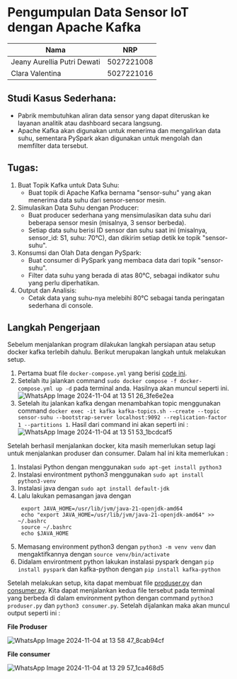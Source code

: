 # Pengumpulan Data Sensor IoT dengan Apache Kafka
| Nama | NRP |
| ------ | ------ |
| Jeany Aurellia Putri Dewati | 5027221008 |
| Clara Valentina | 5027221016 |

## Studi Kasus Sederhana:
  - Pabrik membutuhkan aliran data sensor yang dapat diteruskan ke layanan analitik atau dashboard secara langsung.
  - Apache Kafka akan digunakan untuk menerima dan mengalirkan data suhu, sementara PySpark akan digunakan untuk mengolah dan memfilter data tersebut.

## Tugas:
1. Buat Topik Kafka untuk Data Suhu:
    - Buat topik di Apache Kafka bernama "sensor-suhu" yang akan menerima data suhu dari sensor-sensor mesin.
2. Simulasikan Data Suhu dengan Producer:
    - Buat producer sederhana yang mensimulasikan data suhu dari beberapa sensor mesin (misalnya, 3 sensor berbeda).
    - Setiap data suhu berisi ID sensor dan suhu saat ini (misalnya, sensor_id: S1, suhu: 70°C), dan dikirim setiap detik ke topik "sensor-suhu".
3. Konsumsi dan Olah Data dengan PySpark:
    - Buat consumer di PySpark yang membaca data dari topik "sensor-suhu".
    - Filter data suhu yang berada di atas 80°C, sebagai indikator suhu yang perlu diperhatikan.
4. Output dan Analisis:
    - Cetak data yang  suhu-nya melebihi 80°C sebagai tanda peringatan sederhana di console.
  
## Langkah Pengerjaan
Sebelum menjalankan program dilakukan langkah persiapan atau setup docker kafka terlebih dahulu. Berikut merupakan langkah untuk melakukan setup.
1. Pertama buat file `docker-compose.yml` yang berisi [code ini](https://github.com/clara-4/bigdata-PysparkKafka/blob/master/docker-compose.yml).
2. Setelah itu jalankan command `sudo docker compose -f docker-compose.yml up -d` pada terminal anda. Hasilnya akan muncul seperti ini.
![WhatsApp Image 2024-11-04 at 13 51 26_3fe6e2ea](https://github.com/user-attachments/assets/0fdcb49f-2503-4d0d-9b6b-d2b7f088b516)
4. Setelah itu jalankan kafka dengan menambahkan topic menggunakan command ```docker exec -it kafka kafka-topics.sh --create --topic sensor-suhu --bootstrap-server localhost:9092 --replication-factor 1 --partitions 1```. Hasil dari command ini akan seperti ini :
![WhatsApp Image 2024-11-04 at 13 51 53_1bcdcaf5](https://github.com/user-attachments/assets/c4449841-6ab6-4d54-83ec-a22e841010b9)

Setelah berhasil menjalankan docker, kita masih memerlukan setup lagi untuk menjalankan produser dan consumer. Dalam hal ini kita memerlukan :
1. Instalasi Python dengan menggunakan `sudo apt-get install python3`
2. Instalasi environtment python3 menggunakan `sudo apt install python3-venv`
3. Instalasi java dengan `sudo apt install default-jdk`
4. Lalu lakukan pemasangan java dengan
   ```
    export JAVA_HOME=/usr/lib/jvm/java-21-openjdk-amd64
    echo "export JAVA_HOME=/usr/lib/jvm/java-21-openjdk-amd64" >> ~/.bashrc
    source ~/.bashrc
    echo $JAVA_HOME
   ```
6. Memasang environment python3 dengan `python3 -m venv venv` dan mengaktifkannya dengan `source venv/bin/activate`
7. Didalam environtment python lakukan instalasi pyspark dengan `pip install pyspark` dan kafka-python dengan `pip install kafka-python`

Setelah melakukan setup, kita dapat membuat file [produser.py](https://github.com/clara-4/bigdata-PysparkKafka/blob/master/kafka/temperature_producer.py) dan [consumer.py](https://github.com/clara-4/bigdata-PysparkKafka/blob/master/kafka/pyspark_consumer.py). Kita dapat menjalankan kedua file tersebut pada terminal yang berbeda di dalam environment python dengan command `python3 produser.py` dan `python3 consumer.py`. Setelah dijalankan maka akan muncul output seperti ini :

**File Produser**

![WhatsApp Image 2024-11-04 at 13 58 47_8cab94cf](https://github.com/user-attachments/assets/90a0175a-a7d4-411d-9b38-7575233bb04f)

**File consumer**

![WhatsApp Image 2024-11-04 at 13 29 57_1ca468d5](https://github.com/user-attachments/assets/0598c4dc-dd4a-46c4-9807-d55abb2bbdbd)
